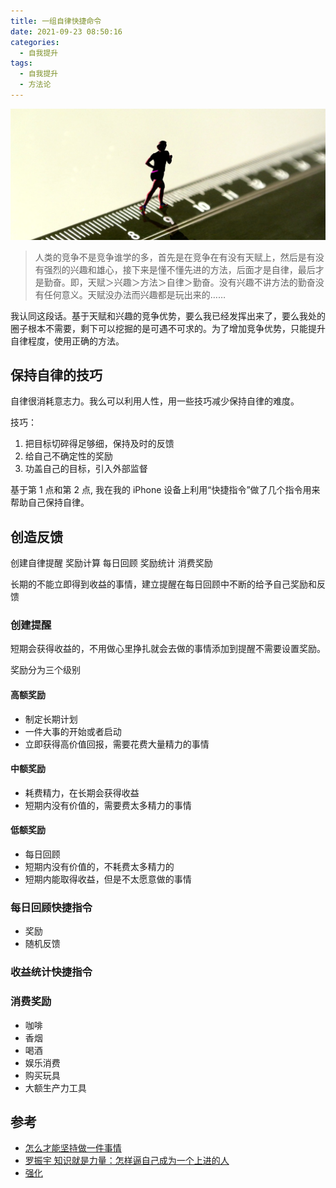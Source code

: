 ```yaml
---
title: 一组自律快捷命令
date: 2021-09-23 08:50:16
categories:
  - 自我提升
tags:
  - 自我提升
  - 方法论
---
```


![坚持]

> 人类的竞争不是竞争谁学的多，首先是在竞争在有没有天赋上，然后是有没有强烈的兴趣和雄心，接下来是懂不懂先进的方法，后面才是自律，最后才是勤奋。即，天赋＞兴趣＞方法＞自律＞勤奋。没有兴趣不讲方法的勤奋没有任何意义。天赋没办法而兴趣都是玩出来的……

我认同这段话。基于天赋和兴趣的竞争优势，要么我已经发挥出来了，要么我处的圈子根本不需要，剩下可以挖掘的是可遇不可求的。为了增加竞争优势，只能提升自律程度，使用正确的方法。

<!-- more -->

## 保持自律的技巧

自律很消耗意志力。我么可以利用人性，用一些技巧减少保持自律的难度。

技巧：

1. 把目标切碎得足够细，保持及时的反馈
2. 给自己不确定性的奖励
3. 功盖自己的目标，引入外部监督

基于第 1 点和第 2 点, 我在我的 iPhone 设备上利用“快捷指令”做了几个指令用来帮助自己保持自律。

## 创造反馈

创建自律提醒
奖励计算
每日回顾
奖励统计
消费奖励



长期的不能立即得到收益的事情，建立提醒在每日回顾中不断的给予自己奖励和反馈

### 创建提醒

短期会获得收益的，不用做心里挣扎就会去做的事情添加到提醒不需要设置奖励。

奖励分为三个级别

#### 高额奖励

- 制定长期计划
- 一件大事的开始或者启动
- 立即获得高价值回报，需要花费大量精力的事情

#### 中额奖励

- 耗费精力，在长期会获得收益
- 短期内没有价值的，需要费太多精力的事情

#### 低额奖励 

- 每日回顾
- 短期内没有价值的，不耗费太多精力的
- 短期内能取得收益，但是不太愿意做的事情

### 每日回顾快捷指令

- 奖励
- 随机反馈

### 收益统计快捷指令

### 消费奖励

- 咖啡
- 香烟
- 喝酒
- 娱乐消费
- 购买玩具
- 大额生产力工具

## 参考

- [怎么才能坚持做一件事情]
- [罗振宇 知识就是力量：怎样逼自己成为一个上进的人]
- [强化]

[怎么才能坚持做一件事情]: ./how-to-persist
[罗振宇 知识就是力量：怎样逼自己成为一个上进的人]: https://www.youtube.com/watch?v=1YI1k1iTFd8&list=PLgKcFbbQ9Io4YqBIIh-U0ujdO9f8jHKfN&index=2&t=735s
[强化]: https://zh.wikipedia.org/wiki/%E5%A2%9E%E5%BC%B7
[坚持]: /asset/坚持.jpg
